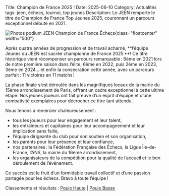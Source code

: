 Title: Champion de France 2025 !
Date: 2025-06-10
Category: Actualités
tags: jeen, échecs, tournoi, top jeunes
Description: Le JEEN remporte le titre de Champion de France Top Jeunes 2025, couronnant un parcours exceptionnel débuté en 2021.

![Photos podium JEEN Champion de France Échecs]({static}/images/2025-06-10_podium.jpg){class="floatcenter" width="500"}

Après quatre années de progression et de travail acharné, **l’équipe Jeunes du JEEN est sacrée championne de France 2025 **! Ce titre historique vient récompenser un parcours remarquable : 6ème en 2021 lors de notre première saison dans l’élite, 6ème en 2022, puis 2ème en 2023, 3ème en 2024… et enfin la consécration cette année, avec un parcours parfait : 11 victoires en 11 matchs !

La phase finale s’est déroulée dans les magnifiques locaux de la mairie du 15ème arrondissement de Paris, offrant un cadre exceptionnel à cette ultime étape. Nos jeunes joueurs ont fait preuve d’un esprit d’équipe et d’une combativité exemplaires pour décrocher ce titre tant attendu.

Nous tenons à remercier chaleureusement :

 - tous les joueurs pour leur engagement et leur talent,
 - les entraîneurs et capitaines pour leur accompagnement et leur implication sans faille,
 - l’équipe dirigeante du club pour son soutien et son organisation,
 - les parents pour leur présence et leur confiance,
 - nos partenaires : la Fédération Française des Échecs, la Ligue Île-de-France, l’ANS, la mairie du 16ème arrondissement,
 - les organisateurs de la compétition pour la qualité de l’accueil et le bon déroulement de l’événement.

Ce succès est le fruit d’un formidable travail collectif et d’une passion partagée pour les échecs. Bravo à toute l’équipe !


Classements et résultats : [Poule Haute](http://echecs.asso.fr/Equipes.aspx?Groupe=521) | [Poule Basse](http://echecs.asso.fr/Equipes.aspx?Groupe=522)



